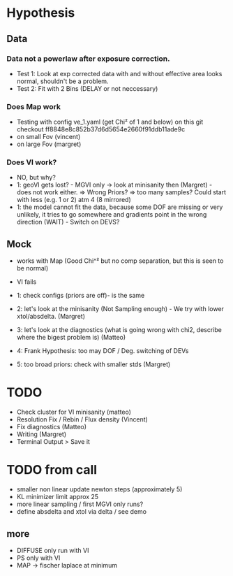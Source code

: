 # Hypothesis

## Data
### Data not a powerlaw after exposure correction.
- Test 1: Look at exp corrected data with and without effective area
  looks normal, shouldn't be a problem.
- Test 2: Fit with 2 Bins (DELAY or not neccessary)
  
### Does Map work
- Testing with config ve_1.yaml (get Chi² of 1 and below)
 on this git checkout ff8848e8c852b37d6d5654e2660f91ddb11ade9c
 - on small Fov (vincent)
 - on large Fov (margret)

### Does VI work?
- NO, but why?
- 1: geoVI gets lost? - MGVI only -> look at minisanity then (Margret) - does not work either. 
  => Wrong Priors?
  => too many samples? Could start with less (e.g. 1 or 2) atm 4 (8 mirrored)
- 1: the model cannot fit the data, because some DOF are missing or very unlikely, it tries to go somewhere and gradients point in the wrong direction (WAIT) - Switch on DEVS?

## Mock
- works with Map (Good Chi^² but no comp separation, but this is seen to be normal)

- VI fails
- 1: check configs (priors are off)- is the same
- 2: let's look at the minisanity (Not Sampling enough) - We try with lower xtol/absdelta. (Margret)
- 3: let's look at the diagnostics (what is going wrong with chi2, describe where the bigest problem is) (Matteo)
- 4: Frank Hypothesis: too may DOF / Deg. switching of DEVs 
- 5: too broad priors: check with smaller stds (Margret)

# TODO
- Check cluster for VI minisanity (matteo)
- Resolution Fix / Rebin / Flux density (Vincent)
- Fix diagnostics (Matteo)
- Writing (Margret)
- Terminal Output > Save it 

# TODO from call
- smaller non linear update newton steps (approximately 5)
- KL minimizer limit approx 25
- more linear sampling / first MGVI only runs?
- define absdelta and xtol via delta / see demo

## more
- DIFFUSE only run with VI 
- PS only with VI
- MAP -> fischer laplace at minimum
